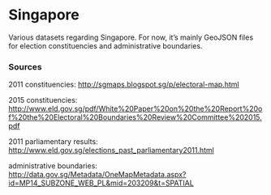 # Singapore

Various datasets regarding Singapore. For now, it’s mainly GeoJSON files for election constituencies and administrative boundaries.

### Sources

2011 constituencies: http://sgmaps.blogspot.sg/p/electoral-map.html

2015 constituencies: http://www.eld.gov.sg/pdf/White%20Paper%20on%20the%20Report%20of%20the%20Electoral%20Boundaries%20Review%20Committee%202015.pdf

2011 parliamentary results: http://www.eld.gov.sg/elections_past_parliamentary2011.html

administrative boundaries: http://data.gov.sg/Metadata/OneMapMetadata.aspx?id=MP14_SUBZONE_WEB_PL&mid=203209&t=SPATIAL
